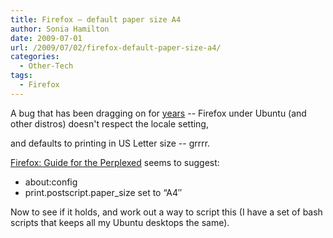 ```yaml
---
title: Firefox – default paper size A4
author: Sonia Hamilton
date: 2009-07-01
url: /2009/07/02/firefox-default-paper-size-a4/
categories:
  - Other-Tech
tags:
  - Firefox
---
```

A bug that has been dragging on for [years][1] -- Firefox under Ubuntu (and other distros) doesn't respect the locale setting, 


<!--more-->

and defaults to printing in US Letter size -- grrrr.

[Firefox: Guide for the Perplexed][2] seems to suggest:

  * about:config
  * print.postscript.paper_size set to &#8220;A4&#8243;

Now to see if it holds, and work out a way to script this (I have a set of bash scripts that keeps all my Ubuntu desktops the same).

 [1]: https://bugs.launchpad.net/firefox/+bug/10910
 [2]: http://www.ts-cyberia.net/firefox.html
